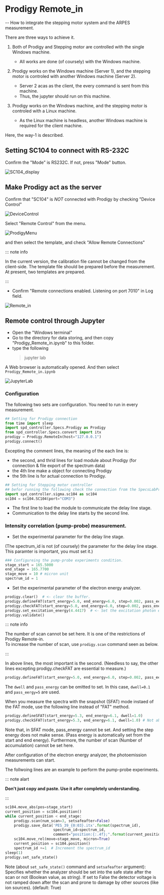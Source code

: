 # Prodigy Remote_in

-- How to integrate the stepping motor system and the ARPES measurement.

There are three ways to achieve it.

1. Both of Prodigy and Stepping motor are controlled with the single Windows machine.

   - All works are done (of coursely) with the Windows machine.

2. Prodigy works on the Windows machine (Server 1), and the stepping motor is controled with another Windows machine (Server 2).

   - Server 2 acas as the client, the every command is sent from this machine.
   - Thus, the jupyter should run on this machine.

3. Prodigy works on the Windows machine, and the stepping motor is controled with a Linux machine.

   - As the Linux machine is headless, another Windows machine is required for the client machine.

Here, the way-1 is described.

<!-- ![NetworkConfiguration](./DigramPumpProbeSetup.png)

Fig: The diagram of the way-3.
-->

## Setting SC104 to connect with RS-232C

Confirm the "Mode" is RS232C. If not, press "Mode" button.

![SC104_display](./SC104_controller_display.png)

## Make Prodigy act as the server

Confirm that "SC104" is _NOT_ connected with Prodigy by checking "Device Control"

![DeviceControl](./ProdigyDeviceControl.png)

Select "Remote Control" from the menu.

![ProdigyMenu](./ProdigyMenu.png)

and then select the template, and check "Allow Remote Connections"

::: note info

In the current version, the calibration file cannot be changed from the client-side.
The template file should be prepared before the measurement. At present, two templates are prepared.

:::

- Confirm "Remote connections enabled. Listening on port 7010" in Log field.

![Remote_in](./ProdigyRemote_in.png)

## Remote control through Jupyter

- Open the "Windows terminal"
- Go to the directory for data storing, and then copy "Prodigy_Remote_in.ipynb" to this folder.
- type the following
  > jupyter lab

A Web browser is automatically opened. And then select `Prodigy_Remote_in.ipynb`

![JupyterLab](./SS_Jupyter.png)

### Configuration

The following two sets are configuration. You need to run in every measurement.

```python
## Setting for Prodigy connection
from time import sleep
import spd_controller.Specs.Prodigy as Prodigy
from spd_controller.Specs.convert import itx
prodigy = Prodigy.RemoteIn(host="127.0.0.1")
prodigy.connect()
```

Excepting the comment lines, the meaning of the each line is:

- the second, and thrid lines for load module about Prodigy (for connection & file export of the spectrum data)
- the 4th line make a object for connecting Prodigy
- the 5th line is for actual connection to Prodigy.

```python
## Setting for Stepping motor controller
## befor running the following check the connection from the SpecsLabProdigy is off.
import spd_controller.sigma.sc104 as sc104
sc104 = sc104.SC104(port="COM3")
```

- The first line to load the module to communicate the delay line stage.
- Communication to the delay line starts by the second line.

### Intensity correlation (pump-probe) measurement.

- Set the experimental parameter for the delay line stage.

(The spectrum_id is not (of coursely) the parameter for the delay line stage. This paramter is important, you must set it.)

```python
### Configureing the pump-probe experiments condition.
stage_start = 165.5000
end_stage = 165.7700
stage_move = 10 # micron unit
spectrum_id = 1
```

- Set the experimental parameter of the electron energy analyzer.

```python
prodigy.clear()  # <- clear the buffer.
prodigy.defineFAT(start_energy=5.0, end_energy=6.0, step=0.002, pass_eenrgy=5, dwell=.1)
prodigy.checkFAT(start_energy=5.0, end_energy=6.0, step=0.002, pass_energy=5, dwell=.1)  # Not absolutely required.
prodigy.set_excitation_energy(4.4417)  # <- Set the excitation photon energy
prodigy.validate()
```

::: note info

The number of scan cannot be set here. It is one of the restrictions of Prodigy Remote-in.  
To increase the number of scan, use `prodigy.scan` command seen as below.

:::

In above lines, the most important is the second.
(Needless to say, the other lines excepting prodigy.checkFAT are essential to measure.)

```python
prodigy.defineFAT(start_energy=5.0, end_energy=6.0, step=0.002, pass_eenrgy=5, dwell=.1)
```

The `dwell` and `pass_energy` can be omitted to set.
In this case, `dwell=0.1` and `pass_eergy=5` are used.

When you measure the spectra with the snapshot (SFAT) mode instaed of the FAT mode, use the following line instead of "FAT" method.

```python
prodigy.defineSFAT(start_energy=5.3, end_energy=6.1, dwell=1.0)
prodigy.checkSFAT(start_energy=5.3, end_energy=6.1, dwell=1.0) # Not absolutely required.
```

Note that, in SFAT mode, pass_energy cannot be set. And setting the step energy does not make sense.
(Pass energy is automatically set from the start and end energy). Furthermore, the number of scan (Number of accumulation) cannot be set here.

After configuration of the electron energy analyzer, the photoemission measurements can start.

The follwoing lines are an example to perform the pump-probe experiments.

::: note alart

**Don't just copy and paste. Use it after completely understanding.**

:::

```python
sc104.move_abs(pos=stage_start)
current_position = sc104.position()
while current_position < end_stage:
    prodigy.scan(num_scan=3, setsafeafter=False)
    prodigy.save_data('PES_39_{0:03}.itx'.format(spectrum_id),
                      spectrum_id=spectrum_id,
                      comment="position:{:.4f};".format(current_position), measure_mode="FAT")
    sc104.move_rel(move=stage_move, micron=True)
    current_position = sc104.position()
    spectrum_id +=1  # Increment the spectrum_id
sleep(1)
prodigy.set_safe_state()
```

Note (about `set_safe_state()` command and `setsafeafter` argument):
Specifies whether the analyzer should be set into the safe state after the scan or not (Boolean value, as string).
If set to False the detector voltage is not ramped down after the scan and prone to damage by other sources (like ion sources). (default: True)

<!--
The below is for way-3.

## 0. Step zero: To control with jupyter from the client machine.

### Setting the server

Execut below on the server 2 (Linux).

```
# jupyter notebook password
```

The hash is automatically saved in `.jupyter/jupyter_notebook_config.json`

### Execute Jupyter Notebook

Execute below on the server.

```
# jupyter notebook --ip="*" --no-browser
```

###

- On the client machine, access `http://[IP address of the server]:8888`.
- jupyter notebook appear in the web browser.

## 1. Prodigy size preparation.

Note: Calibration file cannot be changed with remote-in.

## 2. Run jupyter notebook from the client PC.

-->
